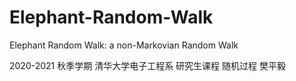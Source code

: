 # Elephant-Random-Walk
Elephant Random Walk: a non-Markovian Random Walk

2020-2021 秋季学期 清华大学电子工程系 研究生课程 随机过程 樊平毅
